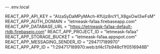-- .env.local

REACT_APP_API_KEY = "AIzaSyDaMPyMAch-KfUjz8rcY1_X8gxOwl3wFsM"
REACT_APP_AUTH_DOMAIN = "letmeask-fa1aa.firebaseapp.com"
REACT_APP_DATABASE_URL = "https://letmeask-fa1aa-default-rtdb.firebaseio.com"
REACT_APP_PROJECT_ID = "letmeask-fa1aa"
REACT_APP_STORAGE_BUCKET = "letmeask-fa1aa.appspot.com"
REACT_APP_MESSAGING_SENDER_ID = "294717189970"
REACT_APP_APP_ID = "1:294717189970:web:bf4c17b948cf1f0516948B"